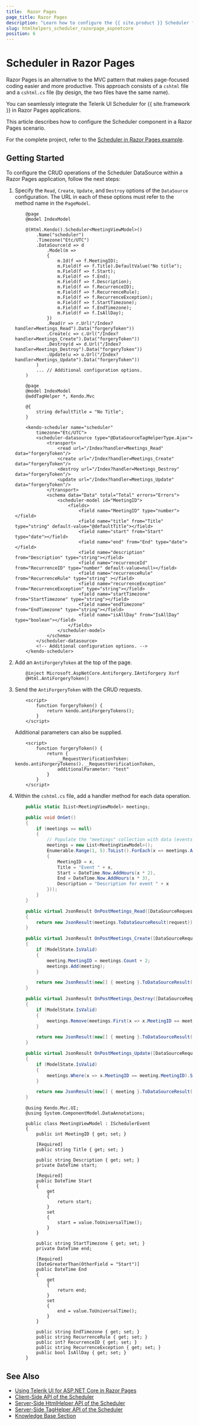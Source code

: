 ```yaml
---
title:  Razor Pages
page_title: Razor Pages
description: "Learn how to configure the {{ site.product }} Scheduler for remote data binding using a DataSource in a Razor Page application."
slug: htmlhelpers_scheduler_razorpage_aspnetcore
position: 6
---
```


# Scheduler in Razor Pages

Razor Pages is an alternative to the MVC pattern that makes page-focused coding easier and more productive. This approach consists of a `cshtml` file and a `cshtml.cs` file (by design, the two files have the same name). 

You can seamlessly integrate the Telerik UI Scheduler for {{ site.framework }} in Razor Pages applications.

This article describes how to configure the Scheduler component in a Razor Pages scenario.

For the complete project, refer to the [Scheduler in Razor Pages example](https://github.com/telerik/ui-for-aspnet-core-examples/blob/master/Telerik.Examples.RazorPages/Telerik.Examples.RazorPages/Pages/Scheduler/SchedulerCrudOperations.cshtml).

## Getting Started

To configure the CRUD operations of the Scheduler DataSource within a Razor Pages application, follow the next steps:

1. Specify the `Read`, `Create`, `Update`, and `Destroy` options of the `DataSource` configuration. The URL in each of these options must refer to the method name in the `PageModel`.

    ```HtmlHelper
        @page
        @model IndexModel

        @(Html.Kendo().Scheduler<MeetingViewModel>()
            .Name("scheduler")
            .Timezone("Etc/UTC")
            .DataSource(d => d
                .Model(m =>
                {
                    m.Id(f => f.MeetingID);
                    m.Field(f => f.Title).DefaultValue("No title");
                    m.Field(f => f.Start);
                    m.Field(f => f.End);
                    m.Field(f => f.Description);
                    m.Field(f => f.RecurrenceID);
                    m.Field(f => f.RecurrenceRule);
                    m.Field(f => f.RecurrenceException);
                    m.Field(f => f.StartTimezone);
                    m.Field(f => f.EndTimezone);
                    m.Field(f => f.IsAllDay);
                })
                .Read(r => r.Url("/Index?handler=Meetings_Read").Data("forgeryToken"))
                .Create(c => c.Url("/Index?handler=Meetings_Create").Data("forgeryToken"))
                .Destroy(d => d.Url("/Index?handler=Meetings_Destroy").Data("forgeryToken"))
                .Update(u => u.Url("/Index?handler=Meetings_Update").Data("forgeryToken"))
            )
            ... // Additional configuration options.
        )
    ```
    ```TagHelper
        @page
        @model IndexModel
        @addTagHelper *, Kendo.Mvc

        @{
            string defaultTitle = "No Title";
        }

        <kendo-scheduler name="scheduler"
            timezone="Etc/UTC">
            <scheduler-datasource type="@DataSourceTagHelperType.Ajax">
                <transport>
                    <read url="/Index?handler=Meetings_Read" data="forgeryToken"/>
                    <create url="/Index?handler=Meetings_Create" data="forgeryToken"/>
                    <destroy url="/Index?handler=Meetings_Destroy" data="forgeryToken"/>
                    <update url="/Index?handler=Meetings_Update" data="forgeryToken"/>
                </transport>
                <schema data="Data" total="Total" errors="Errors">
                    <scheduler-model id="MeetingID">
                        <fields>
                            <field name="MeetingID" type="number"></field>
                            <field name="title" from="Title" type="string" default-value="@defaultTitle"></field>
                            <field name="start" from="Start" type="date"></field>
                            <field name="end" from="End" type="date"></field>
                            <field name="description" from="Description" type="string"></field>
                            <field name="recurrenceId" from="RecurrenceID" type="number" default-value=null></field>
                            <field name="recurrenceRule" from="RecurrenceRule" type="string" ></field>
                            <field name="recurrenceException" from="RecurrenceException" type="string"></field>
                            <field name="startTimezone" from="StartTimezone" type="string"></field>
                            <field name="endTimezone" from="EndTimezone" type="string"></field>
                            <field name="isAllDay" from="IsAllDay" type="boolean"></field>
                        </fields>
                    </scheduler-model>
                </schema>
            </scheduler-datasource>
            <!-- Additional configuration options. -->
        </kendo-scheduler>
    ```

1. Add an `AntiForgeryToken` at the top of the page.

    ```Razor
        @inject Microsoft.AspNetCore.Antiforgery.IAntiforgery Xsrf
        @Html.AntiForgeryToken()
    ```

1. Send the `AntiForgeryToken` with the CRUD requests.

    ```JS
        <script>
            function forgeryToken() {
                return kendo.antiForgeryTokens();
            }
        </script>
    ```

    Additional parameters can also be supplied.

    ```JS
        <script>
            function forgeryToken() {
                return {
                    __RequestVerificationToken: kendo.antiForgeryTokens().__RequestVerificationToken,
                    additionalParameter: "test"
                }
            }
        </script>
    ```

1. Within the `cshtml.cs` file, add a handler method for each data operation.

    ```C# Index.cshtml.cs
        public static IList<MeetingViewModel> meetings;

        public void OnGet()
        {
            if (meetings == null)
            {
                // Populate the "meetings" collection with data (events).
                meetings = new List<MeetingViewModel>();
                Enumerable.Range(1, 5).ToList().ForEach(x => meetings.Add(new MeetingViewModel()
                {
                    MeetingID = x,
                    Title = "Event " + x,
                    Start = DateTime.Now.AddHours(x * 2),
                    End = DateTime.Now.AddHours(x * 3),
                    Description = "Description for event " + x
                }));
            }
        }

        public virtual JsonResult OnPostMeetings_Read([DataSourceRequest] DataSourceRequest request)
        {
            return new JsonResult(meetings.ToDataSourceResult(request));
        }

        public virtual JsonResult OnPostMeetings_Create([DataSourceRequest] DataSourceRequest request, MeetingViewModel meeting)
        {
            if (ModelState.IsValid)
            {
                meeting.MeetingID = meetings.Count + 2;
                meetings.Add(meeting);
            }

            return new JsonResult(new[] { meeting }.ToDataSourceResult(request, ModelState));
        }

        public virtual JsonResult OnPostMeetings_Destroy([DataSourceRequest] DataSourceRequest request, MeetingViewModel meeting)
        {
            if (ModelState.IsValid)
            {
                meetings.Remove(meetings.First(x => x.MeetingID == meeting.MeetingID));
            }

            return new JsonResult(new[] { meeting }.ToDataSourceResult(request, ModelState));
        }

        public virtual JsonResult OnPostMeetings_Update([DataSourceRequest] DataSourceRequest request, MeetingViewModel meeting)
        {
            if (ModelState.IsValid)
            {
                meetings.Where(x => x.MeetingID == meeting.MeetingID).Select(x => meeting);
            }

            return new JsonResult(new[] { meeting }.ToDataSourceResult(request, ModelState));
        }
    ```
    ```Model
        @using Kendo.Mvc.UI;
        @using System.ComponentModel.DataAnnotations;

        public class MeetingViewModel : ISchedulerEvent
        {
            public int MeetingID { get; set; }

            [Required]
            public string Title { get; set; }

            public string Description { get; set; }
            private DateTime start;

            [Required]
            public DateTime Start
            {
                get
                {
                    return start;
                }
                set
                {
                    start = value.ToUniversalTime();
                }
            }

            public string StartTimezone { get; set; }
            private DateTime end;

            [Required]
            [DateGreaterThan(OtherField = "Start")]
            public DateTime End
            {
                get
                {
                    return end;
                }
                set
                {
                    end = value.ToUniversalTime();
                }
            }

            public string EndTimezone { get; set; }
            public string RecurrenceRule { get; set; }
            public int? RecurrenceID { get; set; }
            public string RecurrenceException { get; set; }
            public bool IsAllDay { get; set; }
        }
    ```

## See Also

* [Using Telerik UI for ASP.NET Core in Razor Pages](https://docs.telerik.com/aspnet-core/getting-started/razor-pages#using-telerik-ui-for-aspnet-core-in-razor-pages)
* [Client-Side API of the Scheduler](https://docs.telerik.com/kendo-ui/api/javascript/ui/scheduler)
* [Server-Side HtmlHelper API of the Scheduler](/api/scheduler)
* [Server-Side TagHelper API of the Scheduler](/api/taghelpers/scheduler)
* [Knowledge Base Section](/knowledge-base)
